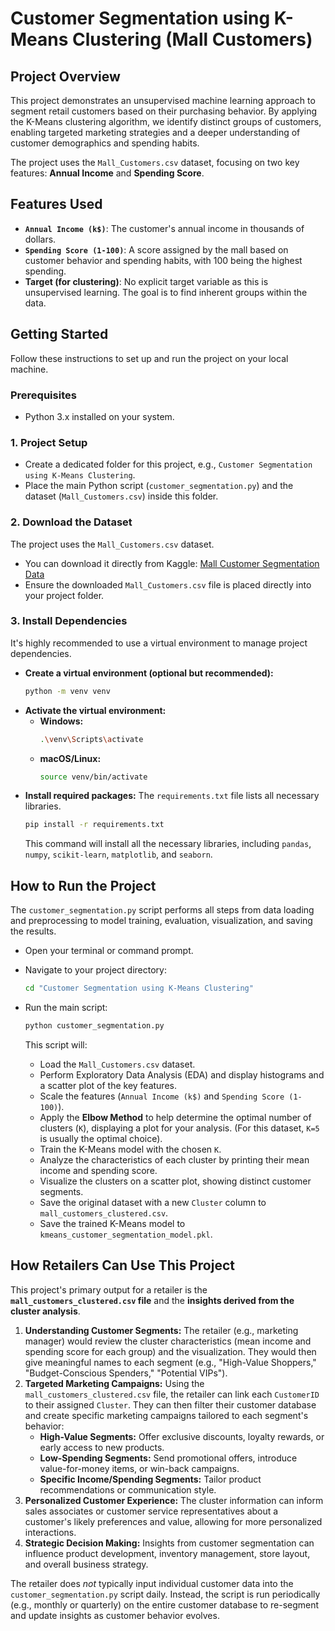 # Customer Segmentation using K-Means Clustering (Mall Customers)

## Project Overview

This project demonstrates an unsupervised machine learning approach to segment retail customers based on their purchasing behavior. By applying the K-Means clustering algorithm, we identify distinct groups of customers, enabling targeted marketing strategies and a deeper understanding of customer demographics and spending habits.

The project uses the `Mall_Customers.csv` dataset, focusing on two key features: **Annual Income** and **Spending Score**.

## Features Used

* **`Annual Income (k$)`**: The customer's annual income in thousands of dollars.
* **`Spending Score (1-100)`**: A score assigned by the mall based on customer behavior and spending habits, with 100 being the highest spending.
* **Target (for clustering)**: No explicit target variable as this is unsupervised learning. The goal is to find inherent groups within the data.

## Getting Started

Follow these instructions to set up and run the project on your local machine.

### Prerequisites

* Python 3.x installed on your system.

### 1. Project Setup

* Create a dedicated folder for this project, e.g., `Customer Segmentation using K-Means Clustering`.
* Place the main Python script (`customer_segmentation.py`) and the dataset (`Mall_Customers.csv`) inside this folder.

### 2. Download the Dataset

The project uses the `Mall_Customers.csv` dataset.

* You can download it directly from Kaggle: [Mall Customer Segmentation Data](https://www.kaggle.com/vjchoudhary7/customer-segmentation-tutorial-in-python)
* Ensure the downloaded `Mall_Customers.csv` file is placed directly into your project folder.

### 3. Install Dependencies

It's highly recommended to use a virtual environment to manage project dependencies.

* **Create a virtual environment (optional but recommended):**
    ```bash
    python -m venv venv
    ```
* **Activate the virtual environment:**
    * **Windows:**
        ```bash
        .\venv\Scripts\activate
        ```
    * **macOS/Linux:**
        ```bash
        source venv/bin/activate
        ```
* **Install required packages:**
    The `requirements.txt` file lists all necessary libraries.
    ```bash
    pip install -r requirements.txt
    ```
    This command will install all the necessary libraries, including `pandas`, `numpy`, `scikit-learn`, `matplotlib`, and `seaborn`.

## How to Run the Project

The `customer_segmentation.py` script performs all steps from data loading and preprocessing to model training, evaluation, visualization, and saving the results.

* Open your terminal or command prompt.
* Navigate to your project directory:
    ```bash
    cd "Customer Segmentation using K-Means Clustering"
    ```
* Run the main script:
    ```bash
    python customer_segmentation.py
    ```

    This script will:
    * Load the `Mall_Customers.csv` dataset.
    * Perform Exploratory Data Analysis (EDA) and display histograms and a scatter plot of the key features.
    * Scale the features (`Annual Income (k$)` and `Spending Score (1-100)`).
    * Apply the **Elbow Method** to help determine the optimal number of clusters (`K`), displaying a plot for your analysis. (For this dataset, `K=5` is usually the optimal choice).
    * Train the K-Means model with the chosen `K`.
    * Analyze the characteristics of each cluster by printing their mean income and spending score.
    * Visualize the clusters on a scatter plot, showing distinct customer segments.
    * Save the original dataset with a new `Cluster` column to `mall_customers_clustered.csv`.
    * Save the trained K-Means model to `kmeans_customer_segmentation_model.pkl`.

## How Retailers Can Use This Project

This project's primary output for a retailer is the **`mall_customers_clustered.csv` file** and the **insights derived from the cluster analysis**.

1.  **Understanding Customer Segments:** The retailer (e.g., marketing manager) would review the cluster characteristics (mean income and spending score for each group) and the visualization. They would then give meaningful names to each segment (e.g., "High-Value Shoppers," "Budget-Conscious Spenders," "Potential VIPs").
2.  **Targeted Marketing Campaigns:** Using the `mall_customers_clustered.csv` file, the retailer can link each `CustomerID` to their assigned `Cluster`. They can then filter their customer database and create specific marketing campaigns tailored to each segment's behavior:
    * **High-Value Segments:** Offer exclusive discounts, loyalty rewards, or early access to new products.
    * **Low-Spending Segments:** Send promotional offers, introduce value-for-money items, or win-back campaigns.
    * **Specific Income/Spending Segments:** Tailor product recommendations or communication style.
3.  **Personalized Customer Experience:** The cluster information can inform sales associates or customer service representatives about a customer's likely preferences and value, allowing for more personalized interactions.
4.  **Strategic Decision Making:** Insights from customer segmentation can influence product development, inventory management, store layout, and overall business strategy.

The retailer does *not* typically input individual customer data into the `customer_segmentation.py` script daily. Instead, the script is run periodically (e.g., monthly or quarterly) on the entire customer database to re-segment and update insights as customer behavior evolves.

